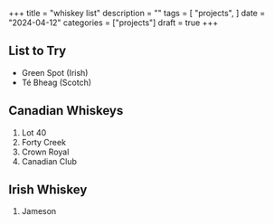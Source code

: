 +++
title = "whiskey list"
description = ""
tags = [
    "projects",
]
date = "2024-04-12"
categories = ["projects"]
draft = true
+++

## List to Try
- Green Spot (Irish)
- Té Bheag (Scotch)

## Canadian Whiskeys
1. Lot 40
1. Forty Creek
1. Crown Royal
1. Canadian Club


## Irish Whiskey
1. Jameson

